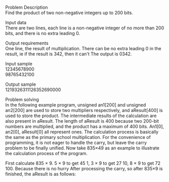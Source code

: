 Problem Description  
Find the product of two non-negative integers up to 200 bits.  
  
Input data  
There are two lines, each line is a non-negative integer of no more than 200 bits, and there is no extra leading 0.  
  
Output requirements  
One line, the result of multiplication. There can be no extra leading 0 in the result, ie if the result is 342, then it can't
The output is 0342.  
  
Input sample  
12345678900  
98765432100  
  
Output sample  
1219326311126352690000  
  
Problem solving  
In the following example program, unsigned an1[200] and unsigned an2[200] are used to store two multipliers respectively, and aResult[400] is used to store the product. The intermediate results of the calculation are also present in aResult. The length of aResult is 400 because two 200-bit numbers are multiplied, and the product has a maximum of 400 bits. An1[0], an2[0], aResult[0] all represent ones. The calculation process is basically the same as the primary school multiplication. For the convenience of programming, it is not eager to handle the carry, but leave the carry problem to be finally unified. Now take 835×49 as an example to illustrate the calculation process of the program.

First calculate 835 × 9. 5 × 9 to get 45 1, 3 × 9 to get 27 10, 8 × 9 to get 72 100. Because there is no hurry
After processing the carry, so after 835×9 is finished, the aResult is as follows:  
